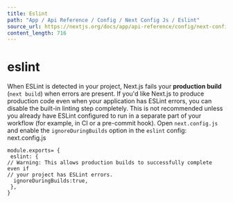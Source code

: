 ```yaml
---
title: Eslint
path: "App / Api Reference / Config / Next Config Js / Eslint"
source_url: https://nextjs.org/docs/app/api-reference/config/next-config-js/eslint
content_length: 716
---
```


# eslint
When ESLint is detected in your project, Next.js fails your **production build** (`next build`) when errors are present.
If you'd like Next.js to produce production code even when your application has ESLint errors, you can disable the built-in linting step completely. This is not recommended unless you already have ESLint configured to run in a separate part of your workflow (for example, in CI or a pre-commit hook).
Open `next.config.js` and enable the `ignoreDuringBuilds` option in the `eslint` config:
next.config.js
```
module.exports= {
 eslint: {
// Warning: This allows production builds to successfully complete even if
// your project has ESLint errors.
  ignoreDuringBuilds:true,
 },
}
```
